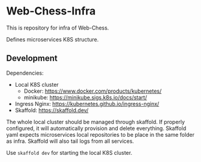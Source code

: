 # Web-Chess-Infra

This is repository for infra of Web-Chess.

Defines microservices K8S structure.

## Development

Dependencies:

- Local K8S cluster
  - Docker: <https://www.docker.com/products/kubernetes/>
  - minikube: <https://minikube.sigs.k8s.io/docs/start/>
- Ingress Nginx: <https://kubernetes.github.io/ingress-nginx/>
- Skaffold: <https://skaffold.dev/>

The whole local cluster should be managed through skaffold. If properly configured, it will automatically provision and delete everything. 
Skaffold yaml expects microservices local repositories to be place in the same folder as infra. Skaffold will also tail logs from all services.

Use `skaffold dev` for starting the local K8S cluster.
